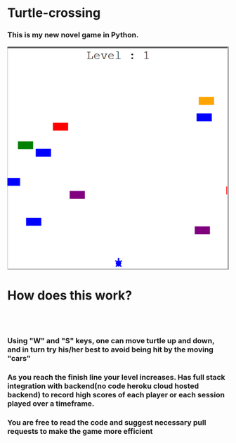 # Turtle-crossing

### This is my new novel game in Python.

<img src = "game.png" ></img>
<h1>How does this work?</h1>

<br></br>

<h3> Using "W" and "S" keys, one can move turtle up and down, and in turn try his/her best to avoid being hit by the moving "cars"</h3>
<h3> As you reach the finish line your level increases. Has full stack integration with backend(no code heroku cloud hosted backend) to record high scores of each player or each session played over a timeframe.</h3>


  


<h3> You are free to read the code and suggest necessary pull requests to make the game more efficient</h3>
